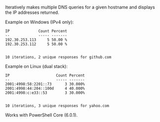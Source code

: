 Iteratively makes multiple DNS queries for a given hostname and displays the IP addresses returned.


Example on Windows (IPv4 only):
```
IP             Count Percent
--             ----- -------
192.30.253.113     5 50.00 %
192.30.253.112     5 50.00 %


10 iterations, 2 unique responses for github.com
```

Example on Linux (dual stack):
```
IP                     Count Percent
--                     ----- -------
2001:4998:58:2201::73      3 30.000%
2001:4998:44:204::100d     4 40.000%
2001:4998:c:e33::53        3 30.000%


10 iterations, 3 unique responses for yahoo.com
```

Works with PowerShell Core (6.0.1).
